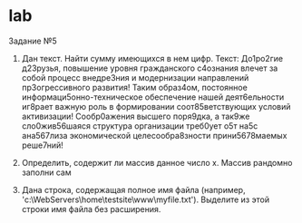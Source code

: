 # lab
Задание №5

1. Дан текст. Найти сумму имеющихся в нем цифр.
Текст:
До1ро2гие д23рузья, повышение уровня гражданского с4ознания влечет за собой процесс внедре3ния и модернизации направлений пр3огрессивного развития! Таким образ4ом, постоянное информаци5онно-техническое обеспечение нашей деят6ельности иг8рает важную роль в формировании соот85ветствующих условий активизации! Сообр0ажения высшего поря9дка, а так9же сло0жив56шаяся структура организации треб0ует о5т на5с ана567лиза экономической целесообра8зности прини5678маемых реше7ний!

2. Определить, содержит ли массив данное число x. Массив рандомно заполни сам

3. Дана строка, содержащая полное имя файла (например, 'c:\WebServers\home\testsite\www\myfile.txt'). Выделите из этой строки имя файла без расширения.

